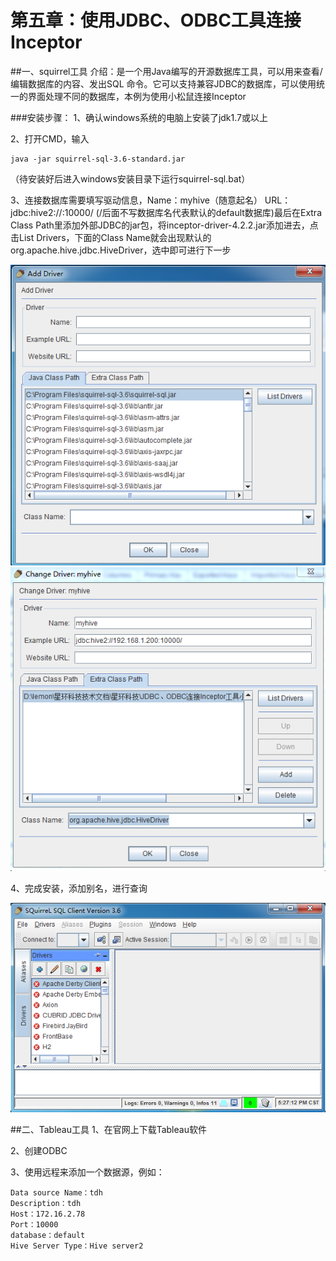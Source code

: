 # 第五章：使用JDBC、ODBC工具连接Inceptor

##一、squirrel工具
介绍：是一个用Java编写的开源数据库工具，可以用来查看/编辑数据库的内容、发出SQL 命令。它可以支持兼容JDBC的数据库，可以使用统一的界面处理不同的数据库，本例为使用小松鼠连接Inceptor

###安装步骤：
1、确认windows系统的电脑上安装了jdk1.7或以上

2、打开CMD，输入
```
java -jar squirrel-sql-3.6-standard.jar
```
（待安装好后进入windows安装目录下运行squirrel-sql.bat）

3、连接数据库需要填写驱动信息，Name：myhive（随意起名）
URL：jdbc:hive2://<Inceptor server IP>:10000/ (/后面不写数据库名代表默认的default数据库)最后在Extra Class Path里添加外部JDBC的jar包，将inceptor-driver-4.2.2.jar添加进去，点击List Drivers，下面的Class Name就会出现默认的org.apache.hive.jdbc.HiveDriver，选中即可进行下一步

![](11.png)
![](12.png)


4、完成安装，添加别名，进行查询

![](13.png)






##二、Tableau工具
1、在官网上下载Tableau软件

2、创建ODBC

3、使用远程来添加一个数据源，例如：

    Data source Name：tdh
    Description：tdh
    Host：172.16.2.78
    Port：10000
    database：default
    Hive Server Type：Hive server2